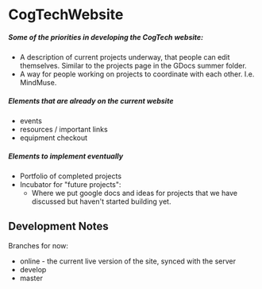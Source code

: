 CogTechWebsite
==============


##### Some of the priorities in developing the CogTech website:

* A description of current projects underway, that people can edit themselves. Similar to the projects page in the GDocs summer folder. 
* A way for people working on projects to coordinate with each other. I.e. MindMuse.  


##### Elements that are already on the current website

* events
* resources / important links
* equipment checkout


##### Elements to implement eventually
* Portfolio of completed projects
* Incubator for "future projects":
	* Where we put google docs and ideas for projects that we have discussed but haven't started building yet. 

 
## Development Notes
Branches for now: 
* online - the current live version of the site, synced with the server
* develop 
* master 
